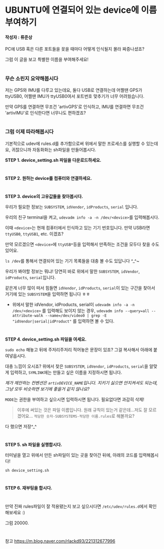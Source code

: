 UBUNTU에 연결되어 있는 device에 이름 부여하기
==========================================

#### 작성자 : 류준상


PC에 USB 혹은 다른 포트들을 꽂을 때마다 어떻게 인식될지 몰라 짜증나셨죠?

그럼 이 글을 보고 특별한 이름을 부여해주세요!
#
### 무슨 소린지 요약해봅시다

저는 GPS와 IMU를 다루고 있는데요, 둘다 USB로 연결하는데 어쩔땐 GPS가 ttyUSB0, 어쩔땐 IMU가 ttyUSB0여서 포트번호 맞추기가 너무 어려웠습니다.

만약 GPS를 연결하면 무조건 'artivGPS'로 인식하고, IMU를 연결하면 무조건 'artivIMU'로 인식한다면 너무나도 편하겠죠?
#
### 그럼 이제 따라해봅시다

기본적으로 udev에 rules.d를 추가함으로써 위에서 말한 프로세스를 실행할 수 있는데요, 귀찮으니까 자동화화는 sh파일을 만들어봅시다.

**STEP 1. device_setting.sh 파일을 다운로드하세요.**
#
**STEP 2. 원하는 device를 컴퓨터와 연결하세요.**
#
**STEP 3. device의 고유값들을 찾아봅시다.**

우리가 필요한 정보는 ```SUBSYSTEM```, ```idVendor```, ```idProducts```, ```serial``` 입니다.

우리의 친구 terminal을 켜고, ```udevadm info -a -n /dev/<device>```를 입력해봅시다.

이때 ```<device>```는 현재 컴퓨터에서 인식하고 있는 기기 번호입니다. 만약 USB라면 ```ttyUSB0```, ```ttyUSB1```, etc. 이겠죠?

만약 모르겠으면 ```<device>```에 ```ttyUSB*```등을 입력해서 만족하는 조건을 모두다 찾을 수도 있어요.

```ls /dev```를 통해서 연결되어 있는 기기 목록들을 대충 볼 수도 있답니다 ^_^~

우리가 봐야할 정보는 뭐냐! 당연히 바로 위에서 말한 ```SUBSYSTEM```, ```idVendor```, ```idProducts```, ```serial```입니다.

같은게 너무 많이 떠서 힘들면 ```idVendor```, ```idProducts```, ```serial```이 있는 구간을 찾아서 거기에 있는 ```SUBSYSTEM```을 입력하면 됩니다 ㅎㅎ

* 위에서 말한 idVendor, idProducts, serial이 ```udevadm info -a -n /dev/<device>``` 를 입력해도 보이지 않는 경우, ```udevadm info --query=all --attribute-walk --name=/dev/video0 | grep -E "idVendor|serial|idProduct"``` 를 입력하면 볼 수 있다.
#
**STEP 4. device_setting.sh 파일을 여세요.**

```sudo echo``` 해놓고 뒤에 주저리주저리 적어놓은 문장이 있죠? 그걸 복사해서 아래에 붙여넣읍시다.

대충 느낌이 오시죠? 위에서 찾은 ```SUBSYSTEM```, ```idVendor```, ```idProducts```, ```serial```을 알맞게 입력하고, ```SYMLINK```에는 만들고 싶은 이름을 지정하시면 됩니다.

*제가 제안하는 컨벤션은 ```artivDEVICE_NAME```입니다. 지키기 싫으면 안지켜셔도 되는데, 그냥 모두 비슷하면 보기에 좋을거 같지 않나요?*

```MODE```는 권한을 부여하고 싶으시면 입력하시면 됩니다. 필요없다면 과감히 삭제!

> 이후에 써있는 것은 파일 이름입니다. 원래 규칙이 있는거 같은데...저도 잘 모르겠어요... ```적당한 숫자-SUBSYSTEMS-적당한 이름.rules```로 해볼까요?

다 했으면 저장^_^
#
**STEP 5. sh 파일을 실행합시다.**

터미널을 열고 위에서 만든 sh파일이 있는 곳을 찾아간 뒤에, 아래의 코드를 입력해봅시다!

```sh device_setting.sh```
#
**STEP 6. 재부팅을 합시다.**
#
만약 진짜 rules파일이 잘 적용됐는지 보고 싶으시다면 ```/etc/udev/rules.d```에서 확인해보세요 :)

그럼 20000.
#
참고
<https://m.blog.naver.com/rlackd93/221312677996>
